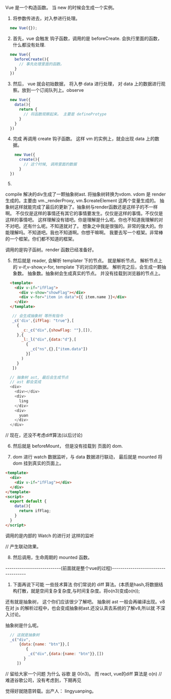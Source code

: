 Vue 是一个构造函数。
当 new 的时候会生成一个实例。

1. 将参数传进去，对入参进行处理。

```js
  new Vue({});
```

2. 首先，vue 会触发 钩子函数，调用的是 beforeCreate. 会执行里面的函数，什么都没有处理.
```js
  new Vue({
    beforeCreate(){
      // 事先处理里面的函数。
    }
  })
```

3. 然后， vue 就会初始数据， 将入参 data 进行处理， 
对 data 上的数据进行观察。放到一个订阅队列上。observe 

```js
  new Vue({
    data(){
      return {
        // 将函数观察起来。 主要是 defineProtype
      }
    }
  })
```

4. 完成 再调用 create 钩子函数。 这样 vm 的实例上，就会出现 data 上的数据。
```js
    new Vue({
      create(){
        // 这个时候, 调用里面的数据
      }
  })
```

5. 
compile 解决的div生成了一颗抽象树ast.
将抽象树转换为vdom.
vdom 是 render 生成的。主要由 vm._renderProxy, vm.$createElement 这两个变量生成的。
抽象树这样就能完成了最后的更新了。抽象树与render函数还是这样子的不一样啊。
不仅仅是这样的事情还有其它的事情要发生。仅仅是这样的事情。不仅仅是这样的事情吧。
这样理解没有错吧。你是理解是什么呢。你也不知道我理解的对不对吧。还有什么呢。不知道就对了。
想象之中我是很强的。非常的强大的。你能理解吗。不知道吧。我也不知道啊。你想干嘛啊。
我要去写一个框架。非常棒的一个框架。你们都不知道的框架。

调用的是钩子函树。render 函数已经准备好。




5. 然后就是 reader, 会解析 templater 下的节点。 就是解析节点。
解析节点上的 v-if,v-show,v-for, template 下的对应的数据。
解析完之后，会生成一颗抽象数。 抽象数。抽象树会生成真实的节点。
并没有挂载到浏览器的节点上。

```html
  <template>
    <div v-if="ifFlag">
      <div v-show="showFlag"></div>
      <div v-for="item in data">{{ item.name }}</div>
    </div>
  </template>
```

```js
   // 会生成抽象树 等所有指令
   _c('div',{ifFlag: "true"},[
     {
       _c:_c("div",{showFlag: ""},[]),
     },{
       _l:_l("div",{data:"d"},[
         {
           _c("ns",{},["item.data"])
         }]
       )
     }
   ])
```

```js
  // 抽象树 ast, 最后会生成节点
  // ast 都会变成 
  <div>
    <div></div>
    <div>
      ling
    </div>
    <div>
      yuan
    </div>
  </div>
```
// 现在，还没不考虑diff算法(以后讨论)

6. 然后就是 beforeMount， 但是没有挂载到 页面的 dom.




7.   dom 进行 watch 数据监听，与 data 数据进行联动，
最后就是 mounted 将 dom 挂到真实的页面上。

```html
<template>
  <div>
    <div v-if="ifFlag"></div>
  </div>
</template>
<script>
  export default {
    data(){
      return ifFlag;
    }
  }
</script>
```
调用的是内部的 Watch 的进行对 这样的监听

// 产生联动效果。



8. 然后调用，生命周期的 mounted 函数。

---------------------------(前面就是整个vue的过程)------------------------------------

1.  下面再说下可能 一些技术算法
你们常说的 diff 算法。(本质是hash,将数据结构打散，就是空间复杂复杂度,与时间复杂度。将o(n3)变成o(n));

还有就是抽象树， 这个你们应该很少了解吧。
抽象树 ast 一般会再编译出现。v8 在对 js 的解析过程中，也会变成抽象树ast.还没认真去系统的了解v8,所以就
不深入讨论。

抽象树是什么呢。

```js
  // 这就是抽象树
  _c("div",
      {data:{name: "btn"}},[
         {
          _c("div",{data:{name: "btn"}},[])
        }
     ])
```


// 留给大家一个问题 为什么 谷歌 是 0(n3)。 而 react, vue的diff 算法是 o(n)
// 难道谷歌公司，没有考虑到，下期再见

觉得好就随意转载。出产人： lingyuanping。